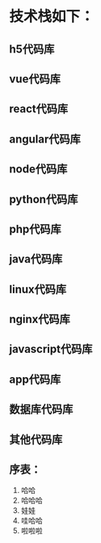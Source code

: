 <style>
img{
 width:200px;
 height:200px;
}
</style>

# 技术栈如下：
## h5代码库
## vue代码库
## react代码库
## angular代码库
## node代码库
## python代码库
## php代码库
## java代码库
## linux代码库
## nginx代码库
## javascript代码库
## app代码库
## 数据库代码库
## 其他代码库

 
## 序表：
1. 哈哈
 1. 哈哈哈
2. 娃娃
 1. 哇哈哈
 2. 啦啦啦
